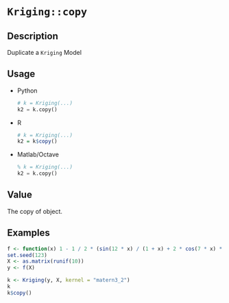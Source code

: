 # `Kriging::copy`


## Description

Duplicate a `Kriging` Model


## Usage

* Python
    ```python
    # k = Kriging(...)
    k2 = k.copy()
    ```
* R
    ```r
    # k = Kriging(...)
    k2 = k$copy()
    ```
* Matlab/Octave
    ```octave
    % k = Kriging(...)
    k2 = k.copy()
    ```


## Value

The copy of object.


## Examples

```r
f <- function(x) 1 - 1 / 2 * (sin(12 * x) / (1 + x) + 2 * cos(7 * x) * x^5 + 0.7)
set.seed(123)
X <- as.matrix(runif(10))
y <- f(X)

k <- Kriging(y, X, kernel = "matern3_2")
k
k$copy()
```


